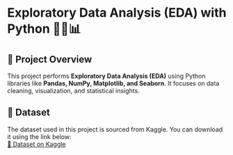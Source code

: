 # Exploratory Data Analysis (EDA) with Python 🧑‍💻📊

## 📌 Project Overview  
This project performs **Exploratory Data Analysis (EDA)** using Python libraries like **Pandas, NumPy, Matplotlib, and Seaborn**. It focuses on data cleaning, visualization, and statistical insights.

## 📂 Dataset  
The dataset used in this project is sourced from Kaggle. You can download it using the link below:  
[🔗 Dataset on Kaggle](https://www.kaggle.com/datasets/hiimanshuagarwal/ipl-dataset-2008-2020)  
